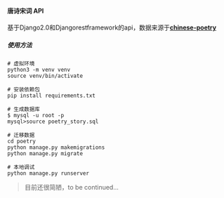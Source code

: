#### 唐诗宋词 API

基于Django2.0和Djangorestframework的api，数据来源于[**chinese-poetry**](https://github.com/chinese-poetry/chinese-poetry)

##### 使用方法

```
# 虚拟环境
python3 -m venv venv
source venv/bin/activate

# 安装依赖包
pip install requirements.txt

# 生成数据库
$ mysql -u root -p
mysql>source poetry_story.sql

# 迁移数据
cd poetry
python manage.py makemigrations
python manage.py migrate

# 本地调试
python manage.py runserver
```
> 目前还很简陋，to be continued...


